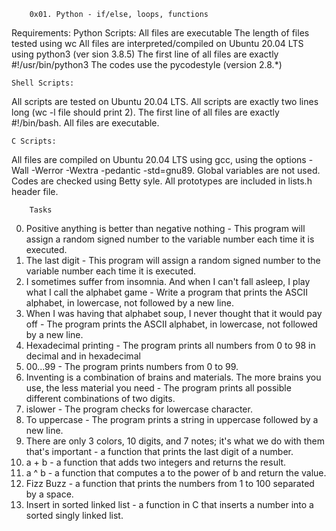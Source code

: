 		0x01. Python - if/else, loops, functions
Requirements:
	Python Scripts:
All files are executable
The length of files tested using wc
All files are interpreted/compiled on Ubuntu 20.04 LTS using python3 (ver    sion 3.8.5)
The first line of all files are exactly #!/usr/bin/python3
The codes use the pycodestyle (version 2.8.*)

	Shell Scripts:
All scripts are tested on Ubuntu 20.04 LTS.
All scripts are exactly two lines long (wc -l file should print 2).
The first line of all files are exactly #!/bin/bash.
All files are executable.

	C Scripts:
All files are compiled on Ubuntu 20.04 LTS using gcc, using the options -Wall -Werror -Wextra -pedantic -std=gnu89.
Global variables are not used.
Codes are checked using Betty syle.
All prototypes are included in lists.h header file.

		Tasks
0. Positive anything is better than negative nothing - This program will assign a random signed number to the variable number each time it is executed.
1. The last digit - This program will assign a random signed number to the variable number each time it is executed.
2. I sometimes suffer from insomnia. And when I can't fall asleep, I play what I call the alphabet game - Write a program that prints the ASCII alphabet, in lowercase, not followed by a new line.
3. When I was having that alphabet soup, I never thought that it would pay off - The program prints the ASCII alphabet, in lowercase, not followed by a new line.
4. Hexadecimal printing - The program prints all numbers from 0 to 98 in decimal and in hexadecimal
5. 00...99 - The program prints numbers from 0 to 99.
6. Inventing is a combination of brains and materials. The more brains you use, the less material you need - The program  prints all possible different combinations of two digits.
7. islower - The program checks for lowercase character.
8. To uppercase - The program prints a string in uppercase followed by a new line.
9. There are only 3 colors, 10 digits, and 7 notes; it's what we do with them that's important - a function that prints the last digit of a number.
10. a + b -  a function that adds two integers and returns the result.
11. a ^ b - a function that computes a to the power of b and return the value.
12. Fizz Buzz - a function that prints the numbers from 1 to 100 separated by a space.
13. Insert in sorted linked list - a function in C that inserts a number into a sorted singly linked list.
